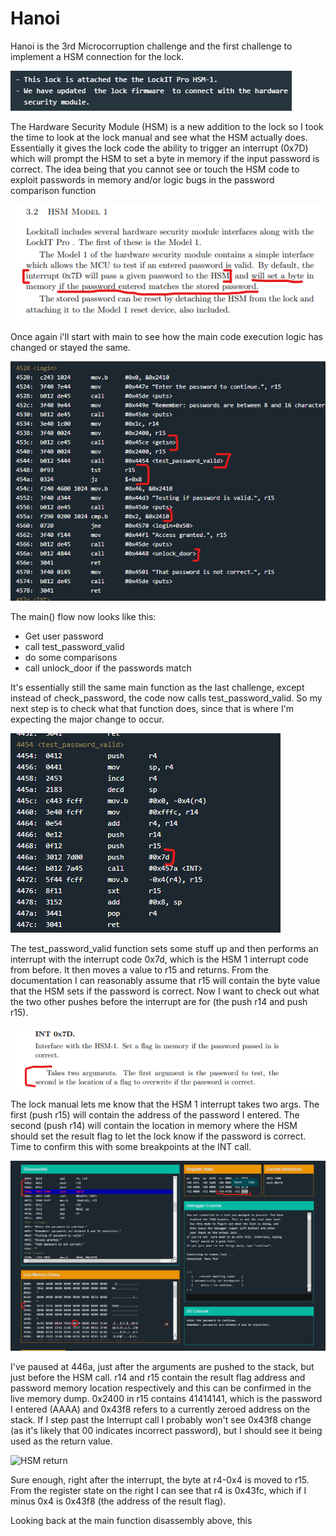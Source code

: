 # Hanoi

Hanoi is the 3rd Microcorruption challenge and the first challenge to implement a HSM connection for the lock.

![changes](Images/Hanoi/HAN-changes.png)

The Hardware Security Module (HSM) is a new addition to the lock so I took the time to look at the lock manual and see what the HSM actually does.
Essentially it gives the lock code the ability to trigger an interrupt (0x7D) which will prompt the HSM to set a byte in memory if the input password is correct.
The idea being that you cannot see or touch the HSM code to exploit passwords in memory and/or logic bugs in the password comparison function

![HSM info](Images/Hanoi/HAN-HSMinfo.png)


Once again i'll start with main to see how the main code execution logic has changed or stayed the same.


![main](Images/Hanoi/HAN-main.png)

The main() flow now looks like this:

- Get user password
- call test_password_valid
- do some comparisons
- call unlock_door if the passwords match

It's essentially still the same main function as the last challenge, except instead of check_password, the code now calls test_password_valid.
So my next step is to check what that function does, since that is where I'm expecting the major change to occur. 


![HSM call](Images/Hanoi/HAN-hsmcall.png)

The test_password_valid function sets some stuff up and then performs an interrupt with the interrupt code 0x7d, which is the HSM 1 interrupt code from before.
It then moves a value to r15 and returns. From the documentation I can reasonably assume that r15 will contain the byte value that the HSM sets if the password is correct.
Now I want to check out what the two other pushes before the interrupt are for (the push r14 and push r15).

![HSM args](Images/Hanoi/HAN-HSMargs.png)

The lock manual lets me know that the HSM 1 interrupt takes two args. The first (push r15) will contain the address of the password I entered. The second (push r14) will contain the location in memory where the HSM should set the result flag to let the lock know if the password is correct.
Time to confirm this with some breakpoints at the INT call.

![Interrupt breakpoint](Images/Hanoi/HAN-INT-BP.png)

I've paused at 446a, just after the arguments are pushed to the stack, but just before the HSM call.
r14 and r15 contain the result flag address and password memory location respectively and this can be confirmed in the live memory dump.
0x2400 in r15 contains 41414141, which is the password I entered (AAAA) and 0x43f8 refers to a currently zeroed address on the stack.
If I step past the Interrupt call I probably won't see 0x43f8 change (as it's likely that 00 indicates incorrect password), but I should see it being used as the return value.

![HSM return](Images/Hanoi/HANreturn.png)

Sure enough, right after the interrupt, the byte at r4-0x4 is moved to r15. From the register state on the right I can see that r4 is 0x43fc, which if I minus 0x4 is 0x43f8 (the address of the result flag).

Looking back at the main function disassembly above, this 

